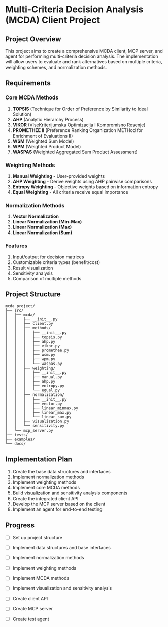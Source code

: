 # Multi-Criteria Decision Analysis (MCDA) Client Project

## Project Overview

This project aims to create a comprehensive MCDA client, MCP server, and agent for performing multi-criteria decision analysis. The implementation will allow users to evaluate and rank alternatives based on multiple criteria, weighting schemes, and normalization methods.

## Requirements

### Core MCDA Methods

1. **TOPSIS** (Technique for Order of Preference by Similarity to Ideal Solution)
2. **AHP** (Analytic Hierarchy Process)
3. **VIKOR** (VIseKriterijumska Optimizacija I Kompromisno Resenje)
4. **PROMETHEE II** (Preference Ranking Organization METHod for Enrichment of Evaluations II)
5. **WSM** (Weighted Sum Model)
6. **WPM** (Weighted Product Model)
7. **WASPAS** (Weighted Aggregated Sum Product Assessment)

### Weighting Methods

1. **Manual Weighting** - User-provided weights
2. **AHP Weighting** - Derive weights using AHP pairwise comparisons
3. **Entropy Weighting** - Objective weights based on information entropy
4. **Equal Weighting** - All criteria receive equal importance

### Normalization Methods

1. **Vector Normalization**
2. **Linear Normalization (Min-Max)**
3. **Linear Normalization (Max)**
4. **Linear Normalization (Sum)**

### Features

1. Input/output for decision matrices
2. Customizable criteria types (benefit/cost)
3. Result visualization
4. Sensitivity analysis
5. Comparison of multiple methods

## Project Structure

```
mcda_project/
├── src/
│   ├── mcda/
│   │   ├── __init__.py
│   │   ├── client.py
│   │   ├── methods/
│   │   │   ├── __init__.py
│   │   │   ├── topsis.py
│   │   │   ├── ahp.py
│   │   │   ├── vikor.py
│   │   │   ├── promethee.py
│   │   │   ├── wsm.py
│   │   │   ├── wpm.py
│   │   │   └── waspas.py
│   │   ├── weighting/
│   │   │   ├── __init__.py
│   │   │   ├── manual.py
│   │   │   ├── ahp.py
│   │   │   ├── entropy.py
│   │   │   └── equal.py
│   │   ├── normalization/
│   │   │   ├── __init__.py
│   │   │   ├── vector.py
│   │   │   ├── linear_minmax.py
│   │   │   ├── linear_max.py
│   │   │   └── linear_sum.py
│   │   ├── visualization.py
│   │   └── sensitivity.py
│   └── mcp_server.py
├── tests/
├── examples/
└── docs/
```

## Implementation Plan

1. Create the base data structures and interfaces
2. Implement normalization methods
3. Implement weighting methods
4. Implement core MCDA methods
5. Build visualization and sensitivity analysis components
6. Create the integrated client API
7. Develop the MCP server based on the client
8. Implement an agent for end-to-end testing

## Progress

- [ ] Set up project structure
- [ ] Implement data structures and base interfaces
- [ ] Implement normalization methods
- [ ] Implement weighting methods
- [ ] Implement MCDA methods
- [ ] Implement visualization and sensitivity analysis
- [ ] Create client API
- [ ] Create MCP server
- [ ] Create test agent

